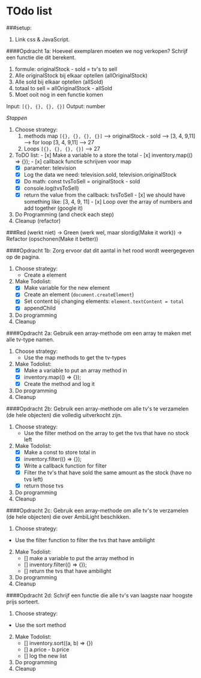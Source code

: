 # TOdo list

###setup:
1. Link css & JavaScript.

####Opdracht 1a:
Hoeveel exemplaren moeten we nog verkopen? Schrijf een functie die dit berekent.

1. formule: originalStock - sold = tv's to sell
2. Alle originalStock bij elkaar optellen (allOriginalStock)
3. Alle sold bij elkaar optellen (allSold)
4. totaal to sell = allOriginalStock - allSold
5. Moet ooit nog in een functie komen

Input: `[{}, {}, {}, {}]`
Output: number

*Stappen*

1. Choose strategy:
    1. methods map `[{}, {}, {}, {}]` --> originalStock - sold --> [3, 4, 9,11] --> for loop [3, 4, 9,11] --> 27 
    2. Loops `[{}, {}, {}, {}]` --> 27
2.    ToDO list:
    - [x] Make a variable to a store the total
    - [x] inventory.map(() => {});
    - [x] callback functie schrijven voor map
        - [x] parameter: television
        - [x] Log the data we need: television.sold, television.originalStock
        - [x] Do math: const tvsToSell = originalStock - sold
        - [x] console.log(tvsToSell)
        - [x] return the value from the callback: tvsToSell
    - [x] we should have something like: [3, 4, 9, 11]
    - [x] Loop over the array of numbers and add together (google it)      
3. Do Programming (and check each step)
4. Cleanup (refactor)

###Red (werkt niet) -> Green (werk wel, maar slordig(Make it work)) -> Refactor (opschonen(Make it better))

####Opdracht 1b: 
Zorg ervoor dat dit aantal in het rood wordt weergegeven op de pagina.

1. Choose strategy:
   - Create a element
2. Make Todolist:
   - [x] Make variable for the new element
   - [x] Create an element (`document.createElement`)
   - [x] Set content bij changing elements: `element.textContent = total`
   - [x] appendChild
3. Do programming
4. Cleanup


####Opdracht 2a: Gebruik een array-methode om een array te maken met alle tv-type namen.
1. Choose strategy:
    - Use the map methods to get the tv-types
2. Make Todolist:
    - [x] Make a variable to put an array method in
    - [x] inventory.map(() => {});  
    - [x] Create the method and log it
3. Do programming
4. Cleanup

####Opdracht 2b: Gebruik een array-methode om alle tv's te verzamelen (de hele objecten) die volledig uitverkocht zijn.
1. Choose strategy:
    - Use the filter method on the array to get the tvs that have no stock left
2. Make Todolist:
    - [x]  Make a const to store total in
    - [x]  inventory.filter(() => {});
    - [x]  Write a callback function for filter
    - [x]  Filter the tv's that have sold the same amount as the stock (have no tvs left)
    - [x]  return those tvs
3. Do programming
4. Cleanup

####Opdracht 2c: Gebruik een array-methode om alle tv's te verzamelen (de hele objecten) die over AmbiLight beschikken.
1. Choose strategy:
-  Use the filter function to filter the tvs that have ambilight
2. Make Todolist:
    - []  make a variable to put the array method in
    - []  inventory.filter(() => {});
    - []  return the tvs that have ambilight
3. Do programming
4. Cleanup

####Opdracht 2d: Schrijf een functie die alle tv's van laagste naar hoogste prijs sorteert.
1. Choose strategy:
-  Use the sort method
2. Make Todolist:
    - []  inventory.sort((a, b) => {})
    - []  a.price - b.price
    - []  log the new list 
3. Do programming
4. Cleanup
